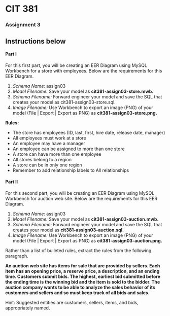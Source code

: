 # CIT 381
### Assignment 3

Instructions below
-----
#### Part I
For this first part, you will be creating an EER Diagram using MySQL Workbench for a store with employees. Below are the requirements for this EER Diagram.

1. *Schema Name:* assign03
2. *Model Filename:* Save your model as **cit381-assign03-store.mwb.**
3. *Schema Filename:* Forward engineer your model and save the SQL that creates your model as cit381-assign03-store.sql.
4. *Image Filename:* Use Workbench to export an image (PNG) of your model (File | Export | Export as PNG) as **cit381-assign03-store.png.**

**Rules:**
- The store has employees (ID, last, first, hire date, release date, manager)
- All employees must work at a store
- An employee may have a manager
- An employee can be assigned to more than one store
- A store can have more than one employee
- All stores belong to a region
-  A store can be in only one region
- Remember to add relationship labels to All relationships


#### Part II
For this second part, you will be creating an EER Diagram using MySQL Workbench for auction web site. Below are the requirements for this EER Diagram.

1. *Schema Name:* assign03
2. *Model Filename:* Save your model as **cit381-assign03-auction.mwb.**
3. *Schema Filename:* Forward engineer your model and save the SQL that creates your model as **cit381-assign03-auction.sql.**
4. *Image Filename:* Use Workbench to export an image (PNG) of your model (File | Export | Export as PNG) as **cit381-assign03-auction.png.**

Rather than a list of bulleted rules, extract the rules from the following paragraph.

**An auction web site has items for sale that are provided by sellers. Each item has an opening price, a reserve price, a description, and an ending time. Customers submit bids. The highest, earliest bid submitted before the ending time is the winning bid and the item is sold to the bidder. The auction company wants to be able to analyze the sales behavior of its customers and sellers and so must keep track of all bids and sales.**

Hint: Suggested entities are customers, sellers, items, and bids, appropriately named.
